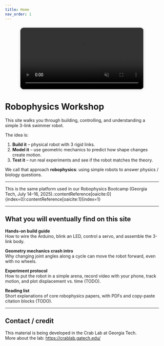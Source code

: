 ```yaml
---
title: Home
nav_order: 1
---
```



<div style="text-align:center; margin-top:20px;">
  <video autoplay muted loop playsinline
         style="width:80%; max-width:600px; border-radius:12px; border:1px solid #ddd; box-shadow:0 2px 10px rgba(0,0,0,0.1);">
    <source src="files/demo1.mp4" type="video/mp4">
    Your browser does not support the video tag.
  </video>
  <div style="font-size:0.9rem; margin-top:8px; color:#555;">
  </div>
</div>

# Robophysics Workshop

This site walks you through building, controlling, and understanding a simple 3-link swimmer robot.

The idea is:
1. **Build it** – physical robot with 3 rigid links.
2. **Model it** – use geometric mechanics to predict how shape changes create motion.
3. **Test it** – run real experiments and see if the robot matches the theory.

We call that approach **robophysics**: using simple robots to answer physics / biology questions.

---

This is the same platform used in our Robophysics Bootcamp (Georgia Tech, July 14–16, 2025).:contentReference[oaicite:0]{index=0}:contentReference[oaicite:1]{index=1}

---

## What you will eventually find on this site
**Hands-on build guide**  
How to wire the Arduino, blink an LED, control a servo, and assemble the 3-link body.

**Geometry mechanics crash intro**  
Why changing joint angles along a cycle can move the robot forward, even with no wheels.

**Experiment protocol**  
How to put the robot in a simple arena, record video with your phone, track motion, and plot displacement vs. time (TODO).

**Reading list**  
Short explanations of core robophysics papers, with PDFs and copy-paste citation blocks (TODO).


---

## Contact / credit
This material is being developed in the Crab Lab at Georgia Tech.  
More about the lab: https://crablab.gatech.edu/
